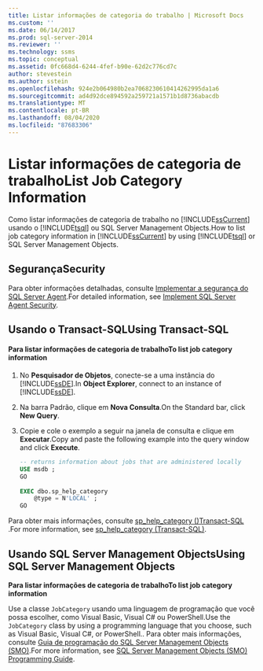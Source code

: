 ```yaml
---
title: Listar informações de categoria do trabalho | Microsoft Docs
ms.custom: ''
ms.date: 06/14/2017
ms.prod: sql-server-2014
ms.reviewer: ''
ms.technology: ssms
ms.topic: conceptual
ms.assetid: 0fc668d4-6244-4fef-b90e-62d2c776cd7c
author: stevestein
ms.author: sstein
ms.openlocfilehash: 924e2b064980b2ea7068230610414262995da1a6
ms.sourcegitcommit: ad4d92dce894592a259721a1571b1d8736abacdb
ms.translationtype: MT
ms.contentlocale: pt-BR
ms.lasthandoff: 08/04/2020
ms.locfileid: "87683306"
---
```

# <a name="list-job-category-information"></a><span data-ttu-id="c7b78-102">Listar informações de categoria de trabalho</span><span class="sxs-lookup"><span data-stu-id="c7b78-102">List Job Category Information</span></span>
  <span data-ttu-id="c7b78-103">Como listar informações de categoria de trabalho no [!INCLUDE[ssCurrent](../../includes/sscurrent-md.md)] usando o [!INCLUDE[tsql](../../includes/tsql-md.md)] ou SQL Server Management Objects.</span><span class="sxs-lookup"><span data-stu-id="c7b78-103">How to list job category information in [!INCLUDE[ssCurrent](../../includes/sscurrent-md.md)] by using [!INCLUDE[tsql](../../includes/tsql-md.md)] or SQL Server Management Objects.</span></span>  

  
##  <a name="security"></a><a name="Security"></a> <span data-ttu-id="c7b78-104">Segurança</span><span class="sxs-lookup"><span data-stu-id="c7b78-104">Security</span></span>  
 <span data-ttu-id="c7b78-105">Para obter informações detalhadas, consulte [Implementar a segurança do SQL Server Agent](implement-sql-server-agent-security.md).</span><span class="sxs-lookup"><span data-stu-id="c7b78-105">For detailed information, see [Implement SQL Server Agent Security](implement-sql-server-agent-security.md).</span></span>  

  
##  <a name="using-transact-sql"></a><a name="TSQL"></a> <span data-ttu-id="c7b78-106">Usando o Transact-SQL</span><span class="sxs-lookup"><span data-stu-id="c7b78-106">Using Transact-SQL</span></span>  
  
#### <a name="to-list-job-category-information"></a><span data-ttu-id="c7b78-107">Para listar informações de categoria de trabalho</span><span class="sxs-lookup"><span data-stu-id="c7b78-107">To list job category information</span></span>  
  
1.  <span data-ttu-id="c7b78-108">No **Pesquisador de Objetos**, conecte-se a uma instância do [!INCLUDE[ssDE](../../includes/ssde-md.md)].</span><span class="sxs-lookup"><span data-stu-id="c7b78-108">In **Object Explorer**, connect to an instance of [!INCLUDE[ssDE](../../includes/ssde-md.md)].</span></span>  
  
2.  <span data-ttu-id="c7b78-109">Na barra Padrão, clique em **Nova Consulta**.</span><span class="sxs-lookup"><span data-stu-id="c7b78-109">On the Standard bar, click **New Query**.</span></span>  
  
3.  <span data-ttu-id="c7b78-110">Copie e cole o exemplo a seguir na janela de consulta e clique em **Executar**.</span><span class="sxs-lookup"><span data-stu-id="c7b78-110">Copy and paste the following example into the query window and click **Execute**.</span></span>  
  
    ```sql
    -- returns information about jobs that are administered locally  
    USE msdb ;  
    GO  
  
    EXEC dbo.sp_help_category  
        @type = N'LOCAL' ;  
    GO  
    ```  
  
 <span data-ttu-id="c7b78-111">Para obter mais informações, consulte [sp_help_category &#40;&#41;Transact-SQL ](/sql/relational-databases/system-stored-procedures/sp-help-category-transact-sql).</span><span class="sxs-lookup"><span data-stu-id="c7b78-111">For more information, see [sp_help_category &#40;Transact-SQL&#41;](/sql/relational-databases/system-stored-procedures/sp-help-category-transact-sql).</span></span>  
  
  
##  <a name="using-sql-server-management-objects"></a><a name="SMO"></a><span data-ttu-id="c7b78-112">Usando SQL Server Management Objects</span><span class="sxs-lookup"><span data-stu-id="c7b78-112">Using SQL Server Management Objects</span></span>  
 <span data-ttu-id="c7b78-113">**Para listar informações de categoria de trabalho**</span><span class="sxs-lookup"><span data-stu-id="c7b78-113">**To list job category information**</span></span>  
  
 <span data-ttu-id="c7b78-114">Use a classe `JobCategory` usando uma linguagem de programação que você possa escolher, como Visual Basic, Visual C# ou PowerShell.</span><span class="sxs-lookup"><span data-stu-id="c7b78-114">Use the `JobCategory` class by using a programming language that you choose, such as Visual Basic, Visual C#, or PowerShell..</span></span> <span data-ttu-id="c7b78-115">Para obter mais informações, consulte [Guia de programação do SQL Server Management Objects &#40;SMO&#41;](../../relational-databases/server-management-objects-smo/sql-server-management-objects-smo-programming-guide.md).</span><span class="sxs-lookup"><span data-stu-id="c7b78-115">For more information, see [SQL Server Management Objects &#40;SMO&#41; Programming Guide](../../relational-databases/server-management-objects-smo/sql-server-management-objects-smo-programming-guide.md).</span></span>  
